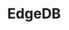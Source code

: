 ---
codehost: https://github.com/edgedb
logohandle: edgedb
sort: edgedb
title: EdgeDB
twitter: https://x.com/edgedatabase
website: https://www.edgedb.com/
youtube: https://youtube.com/c/EdgeDB
---